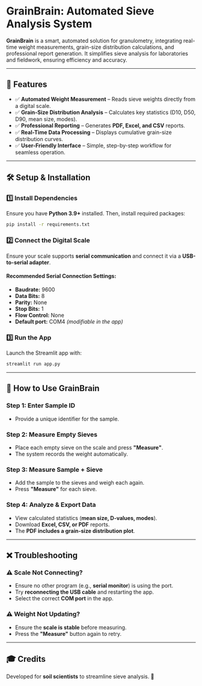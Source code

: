 # GrainBrain: Automated Sieve Analysis System

**GrainBrain** is a smart, automated solution for granulometry, integrating real-time weight measurements, grain-size distribution calculations, and professional report generation. It simplifies sieve analysis for laboratories and fieldwork, ensuring efficiency and accuracy.

---

## 🌟 Features
- ✅ **Automated Weight Measurement** – Reads sieve weights directly from a digital scale.  
- ✅ **Grain-Size Distribution Analysis** – Calculates key statistics (D10, D50, D90, mean size, modes).  
- ✅ **Professional Reporting** – Generates **PDF, Excel, and CSV** reports.  
- ✅ **Real-Time Data Processing** – Displays cumulative grain-size distribution curves.  
- ✅ **User-Friendly Interface** – Simple, step-by-step workflow for seamless operation.  

---

## 🛠️ Setup & Installation

### **1️⃣ Install Dependencies**
Ensure you have **Python 3.9+** installed. Then, install required packages:

```bash
pip install -r requirements.txt
```

### **2️⃣ Connect the Digital Scale**
Ensure your scale supports **serial communication** and connect it via a **USB-to-serial adapter**.

#### **Recommended Serial Connection Settings:**
- **Baudrate:** 9600
- **Data Bits:** 8
- **Parity:** None
- **Stop Bits:** 1
- **Flow Control:** None
- **Default port:** COM4 *(modifiable in the app)*

### **3️⃣ Run the App**
Launch the Streamlit app with:

```bash
streamlit run app.py
```

---

## 🚀 How to Use GrainBrain

### **Step 1: Enter Sample ID**
- Provide a unique identifier for the sample.

### **Step 2: Measure Empty Sieves**
- Place each empty sieve on the scale and press **"Measure"**.
- The system records the weight automatically.

### **Step 3: Measure Sample + Sieve**
- Add the sample to the sieves and weigh each again.
- Press **"Measure"** for each sieve.

### **Step 4: Analyze & Export Data**
- View calculated statistics (**mean size, D-values, modes**).
- Download **Excel, CSV, or PDF** reports.
- The **PDF includes a grain-size distribution plot**.

---

## ❌ Troubleshooting

### ⚠️ **Scale Not Connecting?**
- Ensure no other program (e.g., **serial monitor**) is using the port.
- Try **reconnecting the USB cable** and restarting the app.
- Select the correct **COM port** in the app.

### ⚠️ **Weight Not Updating?**
- Ensure the **scale is stable** before measuring.
- Press the **"Measure"** button again to retry.


---

## 🎓 Credits
Developed for **soil scientists** to streamline sieve analysis. 🚀

